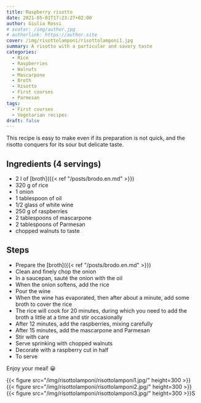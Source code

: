 ```yaml
---
title: Raspberry risotto
date: 2021-05-01T17:23:27+02:00
author: Giulia Rossi
# avatar: /img/author.jpg
# authorlink: https://author.site
cover: /img/risottolamponi/risottolamponi1.jpg
summary: A risotto with a particular and savory taste
categories:
  - Rice
  - Raspberries
  - Walnuts
  - Mascarpone
  - Broth
  - Risotto
  - First courses
  - Parmesan
tags:
  - First courses
  - Vegetarian recipes
draft: false
---
```


This recipe is easy to make even if its preparation is not quick, and the risotto conquers for its sour but delicate taste.

## Ingredients (4 servings)

* 2 l of [broth]({{< ref "/posts/brodo.en.md" >}})
* 320 g of rice
* 1 onion
* 1 tablespoon of oil
* 1/2 glass of white wine
* 250 g of raspberries
* 2 tablespoons of mascarpone
* 2 tablespoons of Parmesan
* chopped walnuts to taste

## Steps

* Prepare the [broth]({{< ref "/posts/brodo.en.md" >}})
* Clean and finely chop the onion
* In a saucepan, sauté the onion with the oil
* When the onion softens, add the rice
* Pour the wine
* When the wine has evaporated, then after about a minute, add some broth to cover the rice
* The rice will cook for 20 minutes, during which you need to add the broth a little at a time and stir occasionally
* After 12 minutes, add the raspberries, mixing carefully
* After 15 minutes, add the mascarpone and Parmesan
* Stir with care
* Serve sprinking with chopped walnuts
* Decorate with a raspberry cut in half
* To serve

Enjoy your meal! 😀

   {{< figure src="/img/risottolamponi/risottolamponi1.jpg/" height=300  >}}
   {{< figure src="/img/risottolamponi/risottolamponi2.jpg/" height=300  >}}
   {{< figure src="/img/risottolamponi/risottolamponi3.jpg/" height=300  >}}S